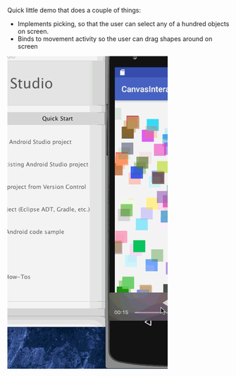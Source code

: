 Quick little demo that does a couple of things:
+ Implements picking, so that the user can select any of a hundred objects on screen.
+ Binds to movement activity so the user can drag shapes around on screen

![screenshot](/screenshots/interactivity.gif?raw=true)